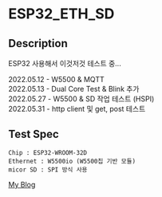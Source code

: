 # ESP32_ETH_SD

## Description
ESP32 사용해서 이것저것 테스트 중...  

2022.05.12 - W5500 & MQTT  
2022.05.13 - Dual Core Test & Blink 추가  
2022.05.27 - W5500 & SD 작업 테스트 (HSPI)  
2022.05.31 - http client 및 get, post 테스트  

## Test Spec
```
Chip : ESP32-WROOM-32D
Ethernet : W5500io (W5500칩 기반 모듈)
micor SD : SPI 방식 사용
```

[My Blog](https://dev91.tistory.com/)
